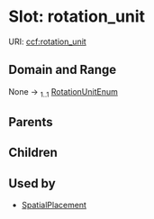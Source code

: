 
# Slot: rotation_unit




URI: [ccf:rotation_unit](http://purl.org/ccf/rotation_unit)


## Domain and Range

None &#8594;  <sub>1..1</sub> [RotationUnitEnum](RotationUnitEnum.md)

## Parents


## Children


## Used by

 * [SpatialPlacement](SpatialPlacement.md)
